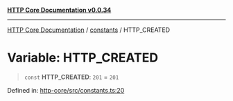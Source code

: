 [**HTTP Core Documentation v0.0.34**](../../README.md)

***

[HTTP Core Documentation](../../modules.md) / [constants](../README.md) / HTTP\_CREATED

# Variable: HTTP\_CREATED

> `const` **HTTP\_CREATED**: `201` = `201`

Defined in: [http-core/src/constants.ts:20](https://github.com/stonemjs/http-core/blob/31e23030575a56f9e3df3cf0d1fec6cbcbb56275/src/constants.ts#L20)
